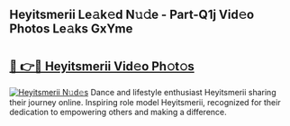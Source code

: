 ## Heyitsmerii Le𝚊k𝚎d N𝚞𝚍e - Part-Q1j Vid𝚎o Photos Le𝚊ks GxYme

# <h2><a href="http://fbcbi7u.evod.top/?m=Heyitsmerii">🔗 👉🔴 Heyitsmerii Vid𝚎o Ph𝚘t𝚘s</a></h2>

[![Heyitsmerii N𝚞d𝚎s](https://i.imgur.com/8V9OHl7.gif)](http://fbcbi7u.evod.top/?m=Heyitsmerii)
Dance and lifestyle enthusiast Heyitsmerii sharing their journey online. Inspiring role model Heyitsmerii, recognized for their dedication to empowering others and making a difference. 
